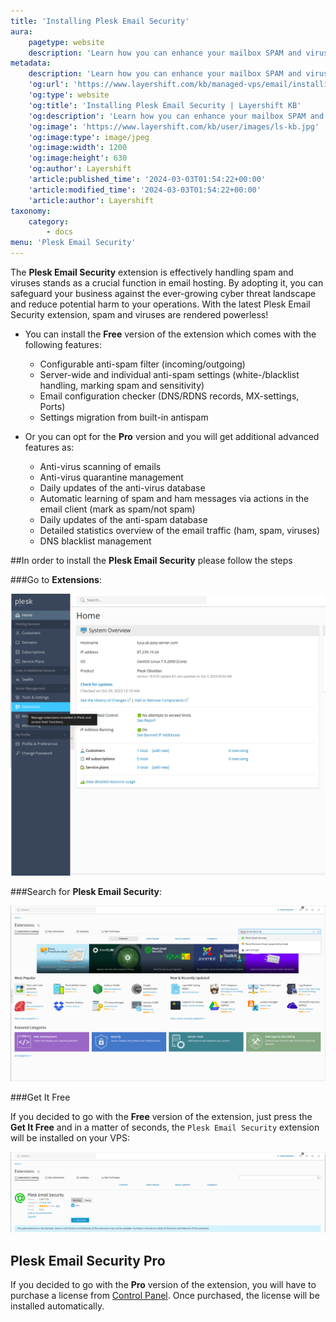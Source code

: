 ```yaml
---
title: 'Installing Plesk Email Security'
aura:
    pagetype: website
    description: 'Learn how you can enhance your mailbox SPAM and virus protection using Plesk Email security '
metadata:
    description: 'Learn how you can enhance your mailbox SPAM and virus protection using Plesk Email security '
    'og:url': 'https://www.layershift.com/kb/managed-vps/email/installing-plesk-email-security'
    'og:type': website
    'og:title': 'Installing Plesk Email Security | Layershift KB'
    'og:description': 'Learn how you can enhance your mailbox SPAM and virus protection using Plesk Email security '
    'og:image': 'https://www.layershift.com/kb/user/images/ls-kb.jpg'
    'og:image:type': image/jpeg
    'og:image:width': 1200
    'og:image:height': 630
    'og:author': Layershift
    'article:published_time': '2024-03-03T01:54:22+00:00'
    'article:modified_time': '2024-03-03T01:54:22+00:00'
    'article:author': Layershift
taxonomy:
    category:
        - docs
menu: 'Plesk Email Security'
---
```


The **Plesk Email Security** extension is effectively handling spam and viruses stands as a crucial function in email hosting. By adopting it, you can safeguard your business against the ever-growing cyber threat landscape and reduce potential harm to your operations. With the latest Plesk Email Security extension, spam and viruses are rendered powerless!

* You can install the **Free** version of the extension which comes with the following features:

  * Configurable anti-spam filter (incoming/outgoing)
  * Server-wide and individual anti-spam settings (white-/blacklist handling, marking spam and sensitivity)
  * Email configuration checker (DNS/RDNS records, MX-settings, Ports)
  * Settings migration from built-in antispam
   
* Or you can opt for the **Pro** version and you will get additional advanced features as:

  * Anti-virus scanning of emails
  * Anti-virus quarantine management
  * Daily updates of the anti-virus database
  * Automatic learning of spam and ham messages via actions in the email client (mark as spam/not spam)
  * Daily updates of the anti-spam database
  * Detailed statistics overview of the email traffic (ham, spam, viruses)
  * DNS blacklist management


##In order to install the  **Plesk Email Security** please follow the steps

###Go to **Extensions**:

![Installing%20Plesk%20Email%20Security-1](Installing%20Plesk%20Email%20Security-1.png "Installing%20Plesk%20Email%20Security-1")

###Search for **Plesk Email Security**:

![Installing%20Plesk%20Email%20Security-2](Installing%20Plesk%20Email%20Security-2.png "Installing%20Plesk%20Email%20Security-2")

###Get It Free

If you decided to go with the **Free** version of the extension, just press the **Get It Free** and in a matter of seconds, the `Plesk Email Security` extension will be installed on your VPS:

![Installing%20Plesk%20Email%20Security-4](Installing%20Plesk%20Email%20Security-4.png "Installing%20Plesk%20Email%20Security-4")

## Plesk Email Security Pro
    
If you decided to go with the **Pro** version of the extension, you will have to purchase a license from  [Control Panel](https://control.layershift.com). Once purchased, the license will be installed automatically.


    


